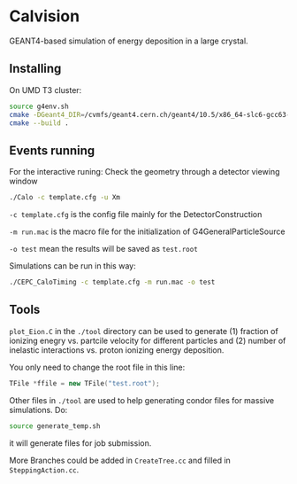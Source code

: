 
# Calvision
GEANT4-based simulation of energy deposition in a large crystal.

## Installing
On UMD T3 cluster:
```bash
source g4env.sh
cmake -DGeant4_DIR=/cvmfs/geant4.cern.ch/geant4/10.5/x86_64-slc6-gcc63-opt/lib64/GEANT4-10.5.0
cmake --build .
```

## Events running
For the interactive runing:
Check the geometry through a detector viewing window
```bash
./Calo -c template.cfg -u Xm  
```

`-c template.cfg` is the config file mainly for the DetectorConstruction

`-m run.mac` is the macro file for the initialization of G4GeneralParticleSource

`-o test` mean the results will be saved as `test.root`

Simulations can be run in this way:
```bash
./CEPC_CaloTiming -c template.cfg -m run.mac -o test
```

## Tools
`plot_Eion.C` in the `./tool` directory can be used to generate (1) fraction of ionizing enegry vs. partcile velocity for different particles and (2) number of inelastic interactions vs. proton ionizing energy deposition. 

You only need to change the root file in this line:
```C++
TFile *ffile = new TFile("test.root");
```

Other files in `./tool` are used to help generating condor files for massive simulations. 
Do:
```bash
source generate_temp.sh
```
it will generate files for job submission. 

More Branches could be added in `CreateTree.cc` and filled in `SteppingAction.cc`. 



